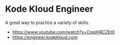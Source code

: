 # Kode Kloud Engineer

A great way to practice a variety of skills.

* https://www.youtube.com/watch?v=CnqjHRCZEt0
* https://engineer.kodekloud.com

